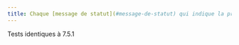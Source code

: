 ```yaml
---
title: Chaque [message de statut](#message-de-statut) qui indique la progression d’un processus utilise-t-il l’un des attributs WAI-ARIA `role="log"`, `role="progressbar"` ou `role="status"` ?
---
```


Tests identiques à 7.5.1
